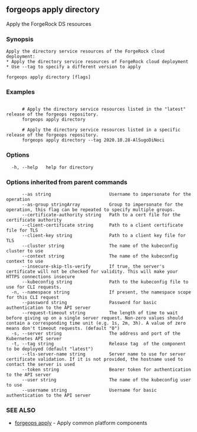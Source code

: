 ## forgeops apply directory

Apply the ForgeRock DS resources

### Synopsis


    Apply the directory service resources of the ForgeRock cloud deployment:
    * Apply the directory service resources of ForgeRock cloud deployment
    * Use --tag to specify a different version to apply

```
forgeops apply directory [flags]
```

### Examples

```

      # Apply the directory service resources listed in the "latest" release of the forgeops repository.
      forgeops apply directory

      # Apply the directory service resources listed in a specific release of the forgeops repository.
      forgeops apply directory --tag 2020.10.28-AlSugoDiNoci
```

### Options

```
  -h, --help   help for directory
```

### Options inherited from parent commands

```
      --as string                      Username to impersonate for the operation
      --as-group stringArray           Group to impersonate for the operation, this flag can be repeated to specify multiple groups.
      --certificate-authority string   Path to a cert file for the certificate authority
      --client-certificate string      Path to a client certificate file for TLS
      --client-key string              Path to a client key file for TLS
      --cluster string                 The name of the kubeconfig cluster to use
      --context string                 The name of the kubeconfig context to use
      --insecure-skip-tls-verify       If true, the server's certificate will not be checked for validity. This will make your HTTPS connections insecure
      --kubeconfig string              Path to the kubeconfig file to use for CLI requests.
  -n, --namespace string               If present, the namespace scope for this CLI request
      --password string                Password for basic authentication to the API server
      --request-timeout string         The length of time to wait before giving up on a single server request. Non-zero values should contain a corresponding time unit (e.g. 1s, 2m, 3h). A value of zero means don't timeout requests. (default "0")
  -s, --server string                  The address and port of the Kubernetes API server
  -t, --tag string                     Release tag  of the component to be deployed (default "latest")
      --tls-server-name string         Server name to use for server certificate validation. If it is not provided, the hostname used to contact the server is used
      --token string                   Bearer token for authentication to the API server
      --user string                    The name of the kubeconfig user to use
      --username string                Username for basic authentication to the API server
```

### SEE ALSO

* [forgeops apply](forgeops_apply.md)	 - Apply common platform components

